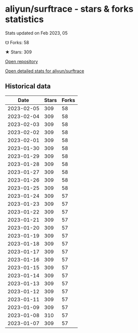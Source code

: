 # aliyun/surftrace - stars & forks statistics

Stats updated on Feb 2023, 05

☋ Forks: 58

★ Stars: 309

[Open repository](https://github.com/aliyun/surftrace)

[Open detailed stats for aliyun/surftrace](https://reviewgithub.com/rep/aliyun/surftrace)

## Historical data
| Date | Stars | Forks |
|------|-------|-------|
| 2023-02-05 | 309 | 58 | 
| 2023-02-04 | 309 | 58 | 
| 2023-02-03 | 309 | 58 | 
| 2023-02-02 | 309 | 58 | 
| 2023-02-01 | 309 | 58 | 
| 2023-01-30 | 309 | 58 | 
| 2023-01-29 | 309 | 58 | 
| 2023-01-28 | 309 | 58 | 
| 2023-01-27 | 309 | 58 | 
| 2023-01-26 | 309 | 58 | 
| 2023-01-25 | 309 | 58 | 
| 2023-01-24 | 309 | 57 | 
| 2023-01-23 | 309 | 57 | 
| 2023-01-22 | 309 | 57 | 
| 2023-01-21 | 309 | 57 | 
| 2023-01-20 | 309 | 57 | 
| 2023-01-19 | 309 | 57 | 
| 2023-01-18 | 309 | 57 | 
| 2023-01-17 | 309 | 57 | 
| 2023-01-16 | 309 | 57 | 
| 2023-01-15 | 309 | 57 | 
| 2023-01-14 | 309 | 57 | 
| 2023-01-13 | 309 | 57 | 
| 2023-01-12 | 309 | 57 | 
| 2023-01-11 | 309 | 57 | 
| 2023-01-09 | 309 | 57 | 
| 2023-01-08 | 310 | 57 | 
| 2023-01-07 | 309 | 57 | 

